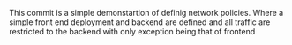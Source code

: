 This commit is a simple demonstartion of definig network policies. Where a simple front end deployment and backend are defined and all traffic are restricted to the backend with only exception being that of frontend